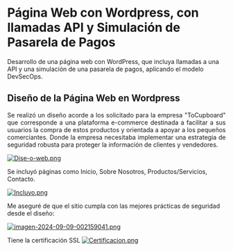 # Página Web con Wordpress, con llamadas API y Simulación de Pasarela de Pagos
Desarrollo de una página web con WordPress, que incluya llamadas a una API y una simulación de una pasarela de pagos, aplicando el modelo DevSecOps.

## Diseño de la Página Web en Wordpress
<p style="text-align: justify;">Se realizó un diseño acorde a los solicitado para la empresa "ToCupboard" que corresponde a  una plataforma e-commerce destinada a facilitar a sus usuarios la compra de estos productos y orientada a apoyar a los pequeños comerciantes. Donde la empresa necesitaba implementar una estrategia de seguridad robusta para proteger la información de clientes y vendedores.
</p>

[![Dise-o-web.png](https://i.postimg.cc/rwvN5dq5/Dise-o-web.png)](https://postimg.cc/k2vSmg65)

Se incluyó páginas como Inicio, Sobre Nosotros, Productos/Servicios, Contacto.

[![Incluyo.png](https://i.postimg.cc/N0crgRgC/Incluyo.png)](https://postimg.cc/zyxf7bHT)

Me aseguré de que el sitio cumpla con las mejores prácticas de seguridad desde el diseño:

[![imagen-2024-09-09-002159041.png](https://i.postimg.cc/WzChxkWn/imagen-2024-09-09-002159041.png)](https://postimg.cc/GTPLyH18)

Tiene la certificación SSL
[![Certificacion.png](https://i.postimg.cc/7YJC0KhQ/Certificacion.png)](https://postimg.cc/4mZNTbzz)
